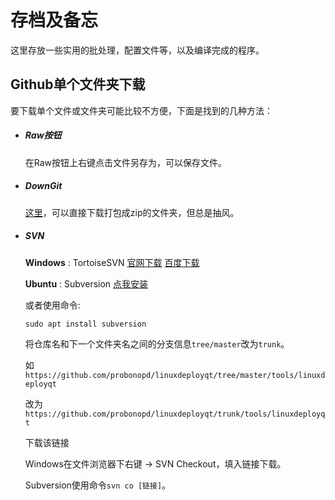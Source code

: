 # 存档及备忘
这里存放一些实用的批处理，配置文件等，以及编译完成的程序。

## Github单个文件夹下载

要下载单个文件或文件夹可能比较不方便，下面是找到的几种方法：

* ##### Raw按钮

  在Raw按钮上右键点击文件另存为，可以保存文件。

* ##### DownGit

  [这里](https://minhaskamal.github.io/DownGit/#/home)，可以直接下载打包成zip的文件夹，但总是抽风。

* ##### SVN

  **Windows** : TortoiseSVN [官网下载](https://tortoisesvn.net/downloads.html) [百度下载](http://rj.baidu.com/search/index/?kw=TortoiseSVN)

  **Ubuntu** : Subversion <a href="https://Lazyb0x.github.io/jump?url=apt://subversion" target="_blank">点我安装</a>

  或者使用命令:
  ```shell
  sudo apt install subversion
  ```
  将仓库名和下一个文件夹名之间的分支信息`tree/master`改为`trunk`。

  如`https://github.com/probonopd/linuxdeployqt/tree/master/tools/linuxdeployqt`

  改为`https://github.com/probonopd/linuxdeployqt/trunk/tools/linuxdeployqt`

  下载该链接

  Windows在文件浏览器下右键 -> SVN Checkout，填入链接下载。

  Subversion使用命令`svn co [链接]`。
